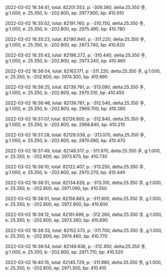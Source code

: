 2022-03-02 16:34:41, total: 82201.553, p: -309.380, delta:25.350 手, g:1.000, e: 25.350, b: -202.800, ep: 2977.900, bp: 410.910

2022-03-02 16:35:02, total: 82191.760, p: -310.750, delta:25.350 手, g:1.000, e: 25.350, b: -202.800, ep: 2975.490, bp: 410.780

2022-03-02 16:35:23, total: 82190.940, p: -311.220, delta:25.350 手, g:1.000, e: 25.350, b: -202.800, ep: 2973.740, bp: 410.620

2022-03-02 16:35:43, total: 82196.272, p: -310.440, delta:25.350 手, g:1.000, e: 25.350, b: -202.800, ep: 2973.240, bp: 410.460

2022-03-02 16:36:04, total: 82163.171, p: -311.220, delta:25.350 手, g:1.000, e: 25.350, b: -202.800, ep: 2974.300, bp: 410.690

2022-03-02 16:36:25, total: 82139.761, p: -313.090, delta:25.350 手, g:1.000, e: 25.350, b: -202.800, ep: 2970.510, bp: 410.450

2022-03-02 16:36:46, total: 82139.761, p: -312.540, delta:25.350 手, g:1.000, e: 25.350, b: -202.800, ep: 2969.700, bp: 410.280

2022-03-02 16:37:07, total: 82126.800, p: -312.840, delta:25.350 手, g:1.000, e: 25.350, b: -202.800, ep: 2968.840, bp: 410.210

2022-03-02 16:37:28, total: 82128.038, p: -313.070, delta:25.350 手, g:1.000, e: 25.350, b: -202.800, ep: 2970.690, bp: 410.470

2022-03-02 16:37:49, total: 82148.517, p: -311.970, delta:25.350 手, g:1.000, e: 25.350, b: -202.800, ep: 2973.870, bp: 410.730

2022-03-02 16:38:10, total: 82122.407, p: -313.250, delta:25.350 手, g:1.000, e: 25.350, b: -202.800, ep: 2970.270, bp: 410.440

2022-03-02 16:38:31, total: 82134.828, p: -313.310, delta:25.350 手, g:1.000, e: 25.350, b: -202.800, ep: 2971.090, bp: 410.550

2022-03-02 16:38:51, total: 82156.883, p: -311.900, delta:25.350 手, g:1.000, e: 25.350, b: -202.800, ep: 2972.900, bp: 410.600

2022-03-02 16:39:12, total: 82161.699, p: -312.260, delta:25.350 手, g:1.000, e: 25.350, b: -202.800, ep: 2973.260, bp: 410.690

2022-03-02 16:39:33, total: 82152.573, p: -311.700, delta:25.350 手, g:1.000, e: 25.350, b: -202.800, ep: 2974.460, bp: 410.770

2022-03-02 16:39:54, total: 82149.936, p: -312.450, delta:25.350 手, g:1.000, e: 25.350, b: -202.800, ep: 2971.710, bp: 410.520

2022-03-02 16:40:15, total: 82145.729, p: -311.980, delta:25.350 手, g:1.000, e: 25.350, b: -202.800, ep: 2971.300, bp: 410.410